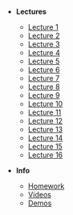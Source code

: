 - **Lectures**

  - [Lecture 1](/lecture-1/lecture.md)
  - [Lecture 2](/lecture-2/lecture.md)
  - [Lecture 3](/lecture-3/lecture.md)
  - [Lecture 4](/lecture-4/lecture.md)
  - [Lecture 5](/lecture-5/lecture.md)
  - [Lecture 6](/lecture-6/lecture.md)
  - [Lecture 7](/lecture-7/lecture.md)
  - [Lecture 8](/lecture-8/lecture.md)
  - [Lecture 9](/lecture-9/lecture.md)
  - [Lecture 10](/lecture-10/lecture.md)
  - [Lecture 11](/lecture-11/lecture.md)
  - [Lecture 12](/lecture-12/lecture.md)
  - [Lecture 13](/lecture-13/lecture.md)
  - [Lecture 14](/lecture-14/lecture.md)
  - [Lecture 15](/lecture-15/lecture.md)
  - [Lecture 16](/lecture-16/lecture.md)

- **Info**
  - [Homework](/homework/homework.md)
  - [Videos](/videos/videos.md)
  - [Demos](/demos/demos.md)
